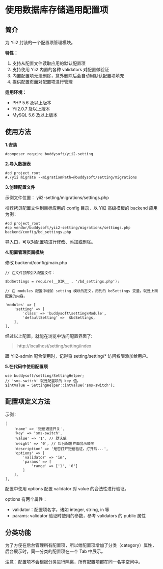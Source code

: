 # 使用数据库存储通用配置项

## 简介

为 Yii2 封装的一个配置项管理模块。

**特性：**

1. 支持从配置文件读取应用的默认配置项
2. 支持使用 Yii2 内置的各种 validators 对配置做验证
3. 内置配置项无法删除，意外删除后会自动用默认配置项填充
4. 提供配置页面对配置项进行管理

**适用环境：**

- PHP 5.6 及以上版本
- Yii2.0.7 及以上版本
- MySQL 5.6 及以上版本


## 使用方法

**1.安装**

```
#composer require buddysoft/yii2-setting
```

**2.导入数据表**

```
#cd project_root
#./yii migrate --migrationPath=@buddysoft/setting/migrations
```

**3.创建配置文件**

示例文件位置： yii2-setting/migrations/settings.php

推荐拷贝配置文件到目标应用的 config 目录，以 Yii2 高级模板的 backend 应用为例：

```
#cd project_root
#cp vendor/buddysoft/yii2-setting/migrations/settings.php backend/config/bd_settings.php
```

导入口，可以对配置项进行修改、添加或删除。

**4.配置管理页面模块**

修改 backend/config/main.php

```
// 在文件顶部引入配置文件：

$bdSettings = require(__DIR__ . '/bd_settings.php');

// 在 modules 配置中增加 setting 模块的定义，用到的 bdSettings 变量，就是上面配置的内容。

'modules' => [
    'setting' => [
        'class' => 'buddysoft\setting\Module',
        'defaultSetting' =>  $bdSettings,
    ],
],
```

经过以上配置，就能在浏览中访问配置界面了:

>http://localhost/setting/setting/index

跟 Yii2-admin 配合使用时，记得将 setting/setting/* 访问权限添加给用户。

**5.在代码中使用配置项**

```
use buddysoft/setting/SettingHelper;
// 'sms-switch' 就是配置项的 key 值。
$intValue = SettingHelper::intValue('sms-switch');

```

## 配置项定义方法

示例：

```
[
    'name' => '短信通道开关',
    'key' => 'sms-switch',
    'value' => '1', // 默认值
    'weight' => '0', // 后台配置界面显示顺序
    'description' => '是否打开短信验证，打开后...',
    'options' => [
        'validator' => 'in',
        'params' => [
            'range' => ['1', '0']
        ]
    ],
],
```

配置中使用 options 配置 validator 对 value 的合法性进行验证。

options 有两个属性：

- validator：配置项名字，诸如 integer, string, in 等
- params: validator 验证时使用的参数，参考 validators 的 public 属性

## 分类功能

为了方便在后台管理所有配置项，所以给配置项增加了分类（category）属性，后台展示时，同一分类的配置项在一个 Tab 中展示。

注意：配置项不会根据分类进行隔离，所有配置项都在同一名字空间中。
